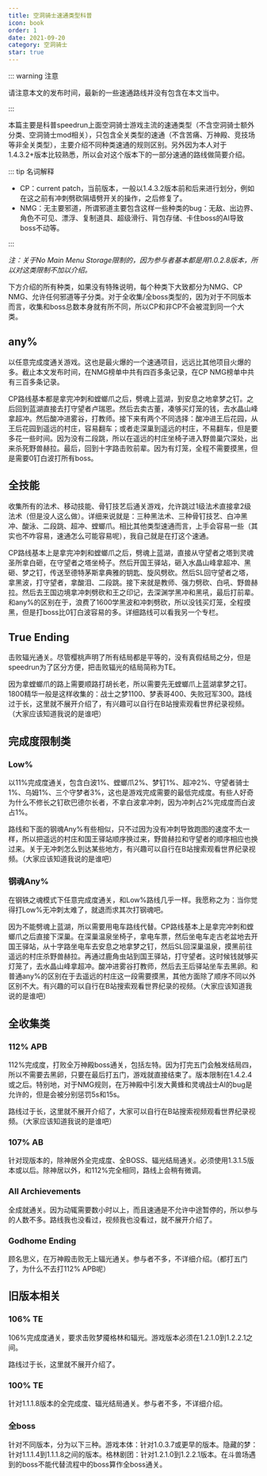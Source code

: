 ```yaml
---
title: 空洞骑士速通类型科普
icon: book
order: 1
date: 2021-09-20
category: 空洞骑士
star: true
---
```


::: warning 注意

请注意本文的发布时间，最新的一些速通路线并没有包含在本文当中。

:::

本篇主要是科普speedrun上面空洞骑士游戏主流的速通类型（不含空洞骑士额外分类、空洞骑士mod相关），只包含全关类型的速通（不含苦痛、万神殿、竞技场等非全关类型），主要介绍不同种类速通的规则区别。另外因为本人对于1.4.3.2+版本比较熟悉，所以会对这个版本下的一部分速通的路线做简要介绍。

::: tip 名词解释

- CP：current patch，当前版本，一般以1.4.3.2版本前和后来进行划分，例如在这之前有冲刺劈砍隔墙劈开关的操作，之后修复了。
- NMG：无主要邪道，所谓邪道主要包含这样一些种类的bug：无敌、出边界、角色不可见、漂浮、复制道具、超级滑行、背包存储、卡住boss的AI导致boss不动等。

:::

*注：关于No Main Menu Storage限制的，因为参与者基本都是用1.0.2.8版本，所以对这类限制不加以介绍。*

下方介绍的所有种类，如果没有特殊说明，每个种类下大致都分为NMG、CP NMG、允许任何邪道等子分类。对于全收集/全boss类型的，因为对于不同版本而言，收集和boss总数本身就有所不同，所以CP和非CP不会被混到同一个大类。

## any%

以任意完成度通关游戏。这也是最火爆的一个速通项目，远远比其他项目火爆的多。截止本文发布时间，在NMG榜单中共有四百多条记录，在CP NMG榜单中共有三百多条记录。

CP路线基本都是拿完冲刺和螳螂爪之后，劈魂上蓝湖，到安息之地拿梦之钉。之后回到蓝湖直接去打守望者卢瑞恩。然后去卖古董，凑够买灯笼的钱，去水晶山峰拿超冲。然后酸冲进雾谷，打教师。接下来有两个不同选择：酸冲进王后花园，从王后花园到遥远的村庄，容易翻车；或者走深巢到遥远的村庄，不易翻车，但是要多花一些时间。因为没有二段跳，所以在遥远的村庄坐椅子进入野兽巢穴深处，出来杀死野兽赫拉。最后，回到十字路击败前辈。因为有灯笼，全程不需要摸黑，但是需要0钉白波打所有boss。

## 全技能

收集所有的法术、移动技能、骨钉技艺后通关游戏，允许跳过1级法术直接拿2级法术（但是没人这么做）。详细来说就是：三种黑法术、三种骨钉技艺、白冲黑冲、酸泳、二段跳、超冲、螳螂爪。相比其他类型速通而言，上手会容易一些（其实也不咋容易，速通怎么可能容易呢），我自己就是在打这个速通。

CP路线基本上是拿完冲刺和螳螂爪之后，劈魂上蓝湖，直接从守望者之塔到灵魂圣所拿白砸，在守望者之塔坐椅子。然后开国王驿站，砸入水晶山峰拿超冲、黑砸、梦之钉，传送至德特茅斯拿典雅的钥匙、旋风劈砍。然后SL回守望者之塔，拿黑波，打守望者，拿酸泪、二段跳。接下来就是教师、强力劈砍、白吼、野兽赫拉。然后去王国边境拿冲刺劈砍和王之印记，去深渊学黑冲和黑吼，最后打前辈。和any%的区别在于，浪费了1600学黑波和冲刺劈砍，所以没钱买灯笼，全程摸黑，但是打boss比0钉白波容易的多。详细路线可以看我另一个专栏。

## True Ending

击败辐光通关。尽管樱桃声明了所有结局都是平等的，没有真假结局之分，但是speedrun为了区分方便，把击败辐光的结局简称为TE。

因为拿螳螂爪的路上需要顺路打胡长老，所以需要先无螳螂爪上蓝湖拿梦之钉。1800精华一般是这样收集的：战士之梦1100、梦表哥400、失败冠军300。路线过于长，这里就不展开介绍了，有兴趣可以自行在B站搜索观看世界纪录视频。（大家应该知道我说的是谁吧）

## 完成度限制类

### Low%

以11%完成度通关，包含白波1%、螳螂爪2%、梦钉1%、超冲2%、守望者骑士1%、乌姆1%、三个守梦者3%，这也是游戏完成需要的最低完成度。有些人好奇为什么不修长之钉砍巴德尔长者，不拿白波拿冲刺，因为冲刺占2%完成度而白波占1%。

路线和下面的钢魂Any%有些相似，只不过因为没有冲刺导致跑图的速度不太一样，所以把遥远的村庄和国王驿站顺序换过来，野兽赫拉和守望者的顺序相应也换过来。关于无冲刺怎么到达某些地方，有兴趣可以自行在B站搜索观看世界纪录视频。（大家应该知道我说的是谁吧）

### 钢魂Any%

在钢铁之魂模式下任意完成度通关，和Low%路线几乎一样。我愿称之为：当你觉得打Low%无冲刺太难了，就退而求其次打钢魂吧。

因为不能劈魂上蓝湖，所以需要用电车路线代替。CP路线基本上是拿完冲刺和螳螂爪之后直接下深巢。在深巢温泉坐椅子，拿电车票，然后坐电车走古老盆地去开国王驿站，从十字路坐电车去安息之地拿梦之钉，然后SL回深巢温泉，摸黑前往遥远的村庄杀野兽赫拉。再通过鹿角虫站到国王驿站，打守望者。这时候钱就够买灯笼了，去水晶山峰拿超冲。酸冲进雾谷打教师，然后去王后驿站坐车去黑卵。和普通any%的区别在于去遥远的村庄这一段需要摸黑，其他方面除了顺序不同以外区别不大。有兴趣的可以自行在B站搜索观看世界纪录的视频。（大家应该知道我说的是谁吧）

## 全收集类

### 112% APB

112%完成度，打败全万神殿boss通关，包括左特。因为打完五门会触发结局四，所以不需要去黑卵，只要在最后打五门，游戏就直接结束了。版本限制在1.4.2.4或之后。特别地，对于NMG规则，在万神殿中引发大黄蜂和灵魂战士AI的bug是允许的，但是会被分别惩罚5s和15s。

路线过于长，这里就不展开介绍了，大家可以自行在B站搜索视频观看世界纪录视频。（大家应该知道我说的是谁吧）

### 107% AB

针对现版本的，除神居外全完成度、全BOSS、辐光结局通关。必须使用1.3.1.5版本或以后。除神居以外，和112%完全相同，路线上会稍有微调。

### All Archievements

全成就通关。因为动辄需要数小时以上，而且速通是不允许中途暂停的，所以参与的人数不多。路线我也没看过，视频我也没看过，就不展开介绍了。

### Godhome Ending

顾名思义，在万神殿击败无上辐光通关。参与者不多，不详细介绍。（都打五门了，为什么不去打112% APB呢）

## 旧版本相关

### 106% TE

106%完成度通关，要求击败梦魇格林和辐光。游戏版本必须在1.2.1.0到1.2.2.1之间。

路线过于长，这里就不展开介绍了。

### 100% TE

针对1.1.1.8版本的全完成度、辐光结局通关。参与者不多，不详细介绍。

### 全boss

针对不同版本，分为以下三种。游戏本体：针对1.0.3.7或更早的版本。隐藏的梦：针对1.1.1.4到1.1.1.8之间的版本。格林剧团：针对1.2.1.0到1.2.2.1版本。在斗兽场遇到的boss不能代替流程中的boss算作全boss通关。